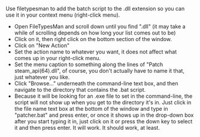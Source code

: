 Use filetypesman to add the batch script to the .dll extension so you can use it in your context menu (right-click menu).

- Open FileTypesMan and scroll down until you find ".dll" (it may take a while of scrolling depends on how long your list comes out to be)
- Click on it, then right click on the bottom section of the window.
- Click on "New Action"
- Set the action name to whatever you want, it does not affect what comes up in your right-click menu.
- Set the menu caption to something along the lines of "Patch steam_api(64).dll", of course, you don't actually have to name it that, just whatever you like.
- Click "Browse..." underneath the command-line text box, and then navigate to the directory that contains the .bat script.
- Because it will be looking for an .exe file to set in the command-line, the script will not show up when you get to the directory it's in. Just click in the file name text box at the bottom of the window and type in "patcher.bat" and press enter, or once it shows up in the drop-down box after you start typing it in, just click on it or press the down key to select it and then press enter. It will work. It should work, at least.